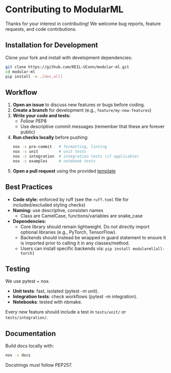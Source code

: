 # Contributing to ModularML

Thanks for your interest in contributing!
We welcome bug reports, feature requests, and code contributions.

## Installation for Development
Clone your fork and install with development dependencies:
```bash
git clone https://github.com/REIL-UConn/modular-ml.git
cd modular-ml
pip install -e .[dev,all]
```

## Workflow
1. **Open an issue** to discuss new features or bugs before coding.
2. **Create a branch** for development (e.g., `feature/my-new-features`)
3. **Write your code and tests:**
   - Follow PEP8
   - Use descriptive commit messages (remember that these are forever public)
4. **Run checks locally** before pushing:
   ```bash
   nox -s pre-commit   # formatting, linting
   nox -s unit         # unit tests
   nox -s integration  # integration tests (if applicable)
   nox -s examples     # notebook tests
   ```
5. **Open a pull request** using the provided [template]([modul](https://github.com/REIL-UConn/modular-ml/pulls))



## Best Practices
* **Code style:** enforced by ruff (see the `ruff.toml` file for included/excluded styling checks)
* **Naming:** use descriptive, consisten names
  - Class are CamelCase, functions/variables are snake_case
* **Dependencies:**
   - Core library should remain lightweight. Do not directly import optional libraries (e.g., PyTorch, TensorFlow).
   - Backends should instead be wrapped in guard statement to ensure it is imported prior to calling it in any classes/method.
   - Users can install specific backends via: `pip install modularml[all-torch]`


## Testing

We use pytest + nox.
* **Unit tests**: fast, isolated (pytest -m unit).
* **Integration tests**: check workflows (pytest -m integration).
* **Notebooks**: tested with nbmake.

Every new feature should include a test in `tests/unit/` or `tests/integration/`.


## Documentation

Build docs locally with:

```bash
nox -s docs
```

Docstrings must follow PEP257.
